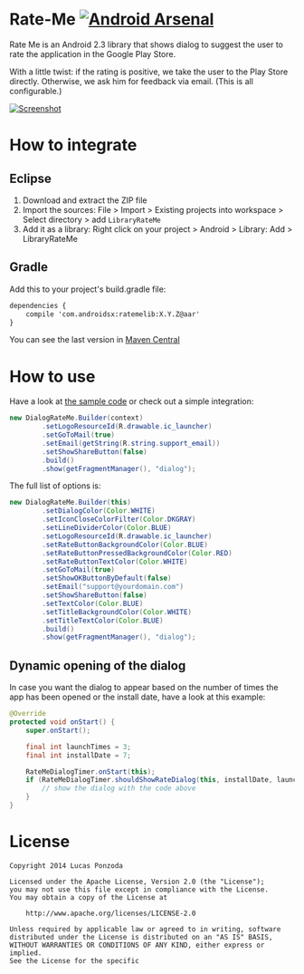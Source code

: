 Rate-Me [![Android Arsenal](https://img.shields.io/badge/Android%20Arsenal-Rate--Me-brightgreen.svg?style=flat)](https://android-arsenal.com/details/1/1032)
=======

Rate Me is an Android 2.3 library that shows dialog to suggest the user to rate the application in the Google Play Store.

With a little twist: if the rating is positive, we take the user to the Play Store directly. Otherwise, we ask him for feedback via email. (This is all configurable.)

[![Screenshot](https://raw.githubusercontent.com/androidsx/rate-me/master/Extras/rateMe_2.png)]()

How to integrate
================

## Eclipse

1. Download and extract the ZIP file
2. Import the sources: File > Import > Existing projects into workspace > Select directory > add `LibraryRateMe`
3. Add it as a library: Right click on your project > Android > Library: Add > LibraryRateMe

## Gradle

Add this to your project's build.gradle file:

```xml
dependencies {
    compile 'com.androidsx:ratemelib:X.Y.Z@aar'
}
```

You can see the last version in [Maven Central](http://search.maven.org/#search%7Cga%7C1%7Cratemelib)

How to use
==========

Have a look at [the sample code](https://github.com/androidsx/rate-me/blob/master/SampleProject/src/com/androidsx/rateme/demo1/SampleProject.java) or check out a simple integration:

```java
new DialogRateMe.Builder(context)
		.setLogoResourceId(R.drawable.ic_launcher)
		.setGoToMail(true)
		.setEmail(getString(R.string.support_email))
		.setShowShareButton(false)
		.build()
		.show(getFragmentManager(), "dialog");
```

The full list of options is:

```java
new DialogRateMe.Builder(this)
		.setDialogColor(Color.WHITE)
		.setIconCloseColorFilter(Color.DKGRAY)
		.setLineDividerColor(Color.BLUE)
		.setLogoResourceId(R.drawable.ic_launcher)
		.setRateButtonBackgroundColor(Color.BLUE)
		.setRateButtonPressedBackgroundColor(Color.RED)
		.setRateButtonTextColor(Color.WHITE)
		.setGoToMail(true)
		.setShowOKButtonByDefault(false)
		.setEmail("support@yourdomain.com")
		.setShowShareButton(false)
		.setTextColor(Color.BLUE)
		.setTitleBackgroundColor(Color.WHITE)
		.setTitleTextColor(Color.BLUE)
		.build()
		.show(getFragmentManager(), "dialog");
```

Dynamic opening of the dialog
-----

In case you want the dialog to appear based on the number of times the app has been opened or the install date, have a look at this example:

```java
@Override
protected void onStart() {
	super.onStart();

	final int launchTimes = 3;
	final int installDate = 7;

	RateMeDialogTimer.onStart(this);
	if (RateMeDialogTimer.shouldShowRateDialog(this, installDate, launchTimes)) {
		// show the dialog with the code above
	}
}
```

License
=======

	Copyright 2014 Lucas Ponzoda

	Licensed under the Apache License, Version 2.0 (the "License");
	you may not use this file except in compliance with the License.
	You may obtain a copy of the License at

		http://www.apache.org/licenses/LICENSE-2.0

	Unless required by applicable law or agreed to in writing, software
	distributed under the License is distributed on an "AS IS" BASIS,
	WITHOUT WARRANTIES OR CONDITIONS OF ANY KIND, either express or implied.
	See the License for the specific
